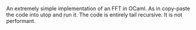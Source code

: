 An extremely simple implementation of an FFT in OCaml.  As in copy-paste the code
into utop and run it.  The code is entirely tail recursive.  It is not performant.

